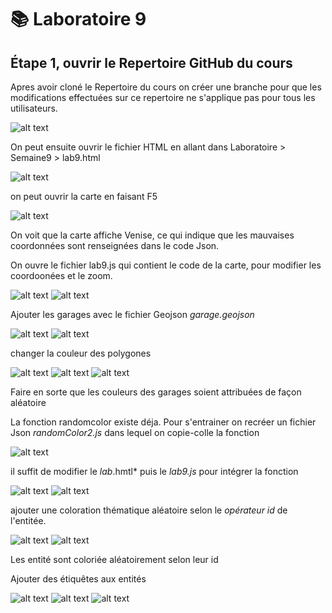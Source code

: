 # **📚 Laboratoire 9**
## **Étape 1, ouvrir le Repertoire GitHub du cours**

Apres avoir cloné le Repertoire du cours on créer une branche pour que les modifications effectuées sur ce repertoire ne s'applique pas pour tous les utilisateurs.

![alt text](<Capture d’écran 2025-03-11 210559.png>)

On peut ensuite ouvrir le fichier HTML en allant dans Laboratoire > Semaine9 > lab9.html

![alt text](<Capture d’écran 2025-03-11 211207.png>)

on peut ouvrir la carte en faisant F5

![alt text](<Capture d’écran 2025-03-11 211346.png>)

On voit que la carte affiche Venise, ce qui indique que les mauvaises coordonnées sont renseignées dans le code Json.

On ouvre le fichier lab9.js qui contient le code de la carte, pour modifier les coordoonées et le zoom.


![alt text](<Capture d’écran 2025-03-11 211433.png>) ![alt text](<Capture d’écran 2025-03-11 211738.png>) 

Ajouter les garages avec le fichier Geojson *garage.geojson*

![alt text](<Capture d’écran 2025-03-11 212235.png>)
![alt text](<Capture d’écran 2025-03-11 212245.png>)

changer la couleur des polygones

![alt text](<Capture d’écran 2025-03-11 212728.png>)
![alt text](<Capture d’écran 2025-03-11 212756.png>)
![alt text](<Capture d’écran 2025-03-11 212819.png>)

Faire en sorte que les couleurs des garages soient attribuées de façon aléatoire

La fonction randomcolor existe déja. Pour s'entrainer on recréer un fichier Json *randomColor2.js* dans lequel on copie-colle la fonction

![alt text](<Capture d’écran 2025-03-11 213344.png>)

il suffit de modifier le *lab*.hmtl* puis le *lab9.js* pour intégrer la fonction

![alt text](<Capture d’écran 2025-03-11 213810.png>)
![alt text](<Capture d’écran 2025-03-11 213433.png>)

ajouter une coloration thématique aléatoire selon le *opérateur id* de l'entitée.

![alt text](<Capture d’écran 2025-03-11 220222.png>)
![alt text](<Capture d’écran 2025-03-11 220253.png>) 

Les entité sont coloriée aléatoirement selon leur id

Ajouter des étiquêtes aux entités

![alt text](<Capture d’écran 2025-03-11 220522.png>)
![alt text](<Capture d’écran 2025-03-11 220540.png>)
![alt text](<Capture d’écran 2025-03-11 220726.png>)





